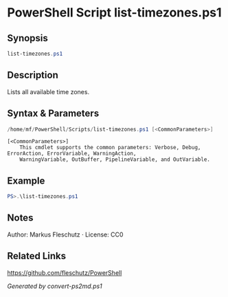 # PowerShell Script list-timezones.ps1

## Synopsis
```powershell
list-timezones.ps1
```

## Description
Lists all available time zones.

## Syntax & Parameters
```powershell
/home/mf/PowerShell/Scripts/list-timezones.ps1 [<CommonParameters>]
```

```
[<CommonParameters>]
    This cmdlet supports the common parameters: Verbose, Debug, ErrorAction, ErrorVariable, WarningAction, 
    WarningVariable, OutBuffer, PipelineVariable, and OutVariable.
```

## Example
```powershell
PS>.\list-timezones.ps1
```


## Notes
Author: Markus Fleschutz · License: CC0

## Related Links
https://github.com/fleschutz/PowerShell

*Generated by convert-ps2md.ps1*
